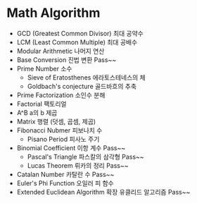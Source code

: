 # Math Algorithm 

- GCD (Greatest Common Divisor)   최대 공약수
- LCM (Least Common Multiple)     최대 공배수
- Modular Arithmetic              나머지 연산
- Base Conversion                 진법 변환  Pass~~
- Prime Number                    소수
   * Sieve of Eratosthenes        에라토스테네스의 체
   * Goldbach's conjecture        골드바흐의 추축
- Prime Factorization             소인수 분해
- Factorial                       팩토리얼
- A^B                             a의 b 제곱
- Matrix                          행렬 (덧셈, 곱셈, 제곱)
- Fibonacci Nubmer                피보나치 수           
   * Pisano Period                피사노 주기       
- Binomial Coefficient            이항 계수       Pass~~
    * Pascal's Triangle           파스칼의 삼각형 Pass~~
    * Lucas Theorem               뤼카의 정리     Pass~~
- Catalan Number                  카탈란 수       Pass~~ 
- Euler's Phi Function            오일러 피 함수 
- Extended Euclidean Algorithm    확장 유클리드 알고리즘 Pass~~